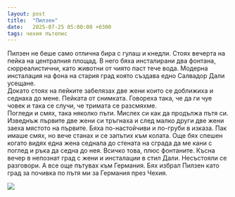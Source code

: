 ```yaml
---
layout: post
title:  "Пилзен"
date:   2025-07-25 05:00:00 +0300
tags: чехия пътепис
---
```

Пилзен не беше само отлична бира с гулаш и кнедли.
Стоях вечерта на пейка на централния площад.
В него бяха инсталирани два фонтана, сюрреалистични, като животни от чиято паст тече вода.
Модерна инсталация на фона на стария град която създава едно Салвадор Дали усещане.  
Докато стоях на пейките забелязах две жени които се доближиха и седнаха до мене. Пейката от снимката.
Говореха така, че да ги чуе човек и така се случи, че тримата се разсмяхме.  
Погледи и смях, така няколко пъти. Мислех си как да продължа пътя си.
Изведнъж първите две жени си тръгнаха и след малко други две жени заеха мястото на първите.
Бяха по-настойчиви и по-груби в изказа. Пак имаше смях, но вече станах и се запътих към колата.
Още бях спешен когато видях една жена седнала до стената на сграда да ме кани с поглед и ръка да седна до нея.
Всичко това, плюс фонтаните. Късна вечер в непознат град с жени и инсталации в стил Дали.
Несъстояли се разговори. А все още пътувах към Германия.
Бях избрал Пилзен като град за почивка по пътя ми за Германия през Чехия.  

![](https://lh3.googleusercontent.com/pw/AP1GczNeoFc8_HwZaldzQahU0UNWoLK4wF1N-nTciku0_6CKN1UNoiGoFWsX8albChr_6HmwIw1vCwCdhZrUY_7mtCtNxsqaQuPX-dO0wV_7l6W99bo82pSJsNC7CA-HNUoAvy38z2-1FtpOzjLWErFol6Ni6Sb4eMs9vMWNcaXKlEnmARmWb8jqpLwp8L7kgYe3fJXjVivN69iOmMtXl54Rpz1gAA89rpuRO_Ge_o4KteemXEzIXsO5QmEqMTtzKz_kYT2sqUYD9ACA_LqREFcnHWC9iIkfeSA7GQK_3FQlIJ5_f2m2VJEbxlQ9NnpeQHeWJFL4IieY_MHOcQloW_UpYj5BIBBYcCXS7QFQJYBVOm21RoC81-octmrEspbe2YVFES69Z4Z-GA_6I97x9jTrdIauqHZdUX9VU6BFWpfYbKqC6Rfv-l7IG1fN6-kOqXBkueMn2NNWAziBBg1qNshHoz6JEmDzGCAqaCT3Fsf3uTnXwrat4qtmZeXSTUxIFwelZ167HTEX4muXqoaLFt8PA4lFeYczUuOsgnp7L_Vxagq4c13I8jQZSf-RL5WmK-g-OI5iaxR3vGpFXm_WeMin3N6-hUpcmKyRyEGdaBm9S44zeb5MD2QYCtqfjQr8POzsou36CfISxVqdBKeQ9GxPnksOq4UoJ5SfOcrWQUE-rXU6lisBj88Dnhx-6FvzE1RM7odLczVHmN8msdHpzVZLk813a5_rn1cLjDZUV-EXCTXQzQ9xzy7yO8Af9KBSwiao5PlhZTBIGlhsG3Tje9jqSLN5uW-hUci_OZR_wpiH7uFayCFCdzyP0SFzNnEbgYbzbmYmWCKiPw-3lO11JlJccjEbwMvFEl-TTu1pYJn6DAxhENk3SYay9QPAg0c4FkWuFXbu8Q7iYeM3I6iGPHvMp4a0BtKvhwLkSp0-htl__nf97WqRD7XhuAKv=w540-h374-no)
